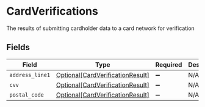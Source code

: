 # CardVerifications

The results of submitting cardholder data to a card network for verification


## Fields

| Field                                                                             | Type                                                                              | Required                                                                          | Description                                                                       | Example                                                                           |
| --------------------------------------------------------------------------------- | --------------------------------------------------------------------------------- | --------------------------------------------------------------------------------- | --------------------------------------------------------------------------------- | --------------------------------------------------------------------------------- |
| `address_line1`                                                                   | [Optional[CardVerificationResult]](../../models/shared/cardverificationresult.md) | :heavy_minus_sign:                                                                | N/A                                                                               | match                                                                             |
| `cvv`                                                                             | [Optional[CardVerificationResult]](../../models/shared/cardverificationresult.md) | :heavy_minus_sign:                                                                | N/A                                                                               | match                                                                             |
| `postal_code`                                                                     | [Optional[CardVerificationResult]](../../models/shared/cardverificationresult.md) | :heavy_minus_sign:                                                                | N/A                                                                               | match                                                                             |